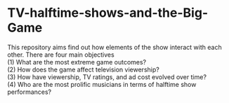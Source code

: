 # TV-halftime-shows-and-the-Big-Game
This repository aims find out how elements of the show interact with each other. There are four main objectives
  <br />(1) What are the most extreme game outcomes?
  <br />(2) How does the game affect television viewership?
  <br />(3) How have viewership, TV ratings, and ad cost evolved over time?
  <br />(4) Who are the most prolific musicians in terms of halftime show performances?
